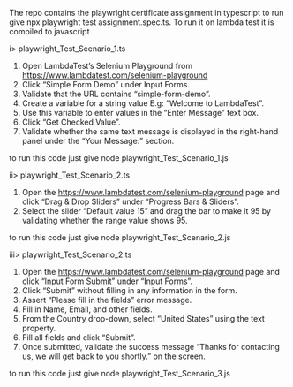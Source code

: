The repo contains the playwright certificate assignment in typescript to run give npx playwright test assignment.spec.ts.
To run it on lambda test it is compiled to javascript

i> playwright_Test_Scenario_1.ts 
 1. Open LambdaTest’s Selenium Playground from
https://www.lambdatest.com/selenium-playground
2. Click “Simple Form Demo” under Input Forms.
3. Validate that the URL contains “simple-form-demo”.
4. Create a variable for a string value E.g: “Welcome to LambdaTest”.
5. Use this variable to enter values in the “Enter Message” text box.
6. Click “Get Checked Value”.
7. Validate whether the same text message is displayed in the right-hand
panel under the “Your Message:” section.
 
 to run this code just give node playwright_Test_Scenario_1.js 

ii> playwright_Test_Scenario_2.ts 
1. Open the https://www.lambdatest.com/selenium-playground page and
click “Drag & Drop Sliders” under “Progress Bars & Sliders”.
2. Select the slider “Default value 15” and drag the bar to make it 95 by
validating whether the range value shows 95.

to run this code just give node playwright_Test_Scenario_2.js

iii> playwright_Test_Scenario_2.ts
1. Open the https://www.lambdatest.com/selenium-playground page and
click “Input Form Submit” under “Input Forms”.
2. Click “Submit” without filling in any information in the form.
3. Assert “Please fill in the fields” error message.
4. Fill in Name, Email, and other fields.
5. From the Country drop-down, select “United States” using the text
property.
6. Fill all fields and click “Submit”.
7. Once submitted, validate the success message “Thanks for contacting
us, we will get back to you shortly.” on the screen.

to run this code just give node playwright_Test_Scenario_3.js